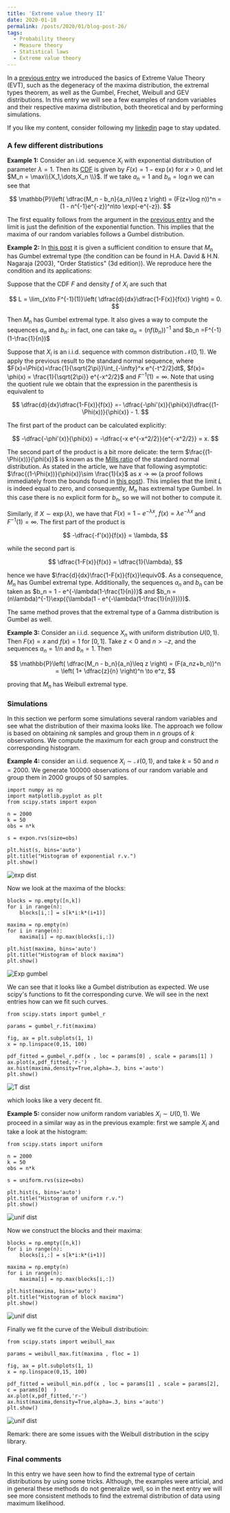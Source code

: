 ```yaml
---
title: 'Extreme value theory II'
date: 2020-01-18
permalink: /posts/2020/01/blog-post-26/
tags:
  - Probability theory
  - Measure theory
  - Statistical laws
  - Extreme value theory
---
```


In a [previous entry](/posts/2019/12/blog-post-16/) we introduced the basics of Extreme Value Theory (EVT), such as the degeneracy of the maxima distribution, the extremal types theorem, as well as the Gumbel, Frechet, Weibull and GEV distributions. In this entry we will see a few examples of random variables and their respective maxima distribution, both theoretical and by performing simulations.

If you like my content, consider following my [linkedin](https://www.linkedin.com/in/felperez/) page to stay updated.

### A few different distributions
**Example 1:** Consider an i.id. sequence $X_i$ with exponential distribution of parameter $\lambda=1$. Then its [CDF]() is given by $F(x) = 1 - \exp(x)$ for $x > 0$, and let $M_n = \max\\{X_1,\dots,X_n \\}$. If we take $a_n = 1$ and $b_n = \log n$ we can see that

$$
\mathbb{P}\left( \dfrac{M_n - b_n}{a_n}\leq z \right) = (F(z+\log n))^n = (1 - n^{-1}e^{-z})^n\to \exp(-e^{-z}).
$$

The first equality follows from the argument in the [previous entry](/posts/2019/12/blog-post-16/) and the limit is just the definition of the exponential function. This implies that the maxima of our random variables follows a Gumbel distribution.

**Example 2:** In [this post](https://stats.stackexchange.com/questions/105745/extreme-value-theory-show-normal-to-gumbel/105749#105749) it is given a sufficient condition to ensure that $M_n$ has Gumbel extremal type (the condition can be found in H.A. David & H.N. Nagaraja (2003), "Order Statistics" (3d edition)). We reproduce here the condition and its applications:

Suppose that the CDF $F$ and density $f$ of $X_i$ are such that

$$
L = \lim_{x\to F^{-1}(1)}\left( \dfrac{d}{dx}\dfrac{1-F(x)}{f(x)} \right) = 0.
$$

Then $M_n$ has Gumbel extremal type. It also gives a way to compute the sequences $a_n$ and $b_n$: in fact, one can take $a_n = (nf(b_n))^{-1}$ and $b_n =F^{-1}(1-\frac{1}{n})$

Suppose that $X_i$ is an i.i.d. sequence with common distribution $\mathcal{N}(0,1)$. We apply the previous result to the standard normal sequence, where $F(x)=\Phi(x)=\frac{1}{\sqrt{2\pi}}\int_{-\infty}^x e^{-t^2/2}dt$, $f(x)= \phi(x) = \frac{1}{\sqrt{2\pi}} e^{-x^2/2}$ and $F^{-1}(1)=\infty$. Note that using the quotient rule we obtain that the expression in the parenthesis is equivalent to

$$
 \dfrac{d}{dx}\dfrac{1-F(x)}{f(x)}  =- \dfrac{-\phi'(x)}{\phi(x)}\dfrac{(1-\Phi(x))}{\phi(x)} - 1.
$$

The first part of the product can be calculated explicitly:

$$
-\dfrac{-\phi'(x)}{\phi(x)} = -\dfrac{-x e^{-x^2/2}}{e^{-x^2/2}} = x.
$$

The second part of the product is a bit more delicate: the term $\frac{(1-\Phi(x))}{\phi(x)}$ is known as the [Mills ratio](https://en.wikipedia.org/wiki/Mills_ratio) of the standard normal distribution. As stated in the article, we have that following asymptotic: $\frac{(1-\Phi(x))}{\phi(x)}\sim \frac{1}{x}$ as $x\to\infty$ (a proof follows immediately from the bounds found in [this post](https://math.stackexchange.com/questions/3163568/bound-on-mills-ratio-of-normal-distribution)). This implies that the limit $L$ is indeed equal to zero, and consequently, $M_n$ has extremal type Gumbel. In this case there is no explicit form for $b_n$, so we will not bother to compute it.

Similarly, if $X\sim\exp(\lambda)$, we have that $F(x)=1-e^{-\lambda x}$, $f(x)=\lambda e^{-\lambda x}$ and $F^{-1}(1)=\infty$. The first part of the product is

$$
-\dfrac{-f'(x)}{f(x)} = \lambda,
$$

while the second part is

$$
\dfrac{1-F(x)}{f(x)} = \dfrac{1}{\lambda},
$$

hence we have $\frac{d}{dx}\frac{1-F(x)}{f(x)}\equiv0$. As a consequence, $M_n$ has Gumbel extremal type. Additionally, the sequences $a_n$ and $b_n$ can be taken as $b_n = 1 - e^{-\lambda(1-\frac{1}{n})}$ and $b_n = (n\lambda)^{-1}\exp({\lambda(1 - e^{-\lambda(1-\frac{1}{n})})})$.

The same method proves that the extremal type of a Gamma distribution is Gumbel as well.

**Example 3:** Consider an i.i.d. sequence $X_n$ with uniform distribution $U(0,1)$. Then $F(x) = x$ and $f(x) = 1$ for $[0,1]$. Take $z < 0$ and $n> -z$, and the sequences $a_n = 1/n$ and $b_n = 1$. Then

$$
\mathbb{P}\left( \dfrac{M_n - b_n}{a_n}\leq z \right)  = (F(a_nz+b_n))^n = \left( 1+ \dfrac{z}{n} \right)^n \to e^z,
$$

proving that $M_n$ has Weibull extremal type.

### Simulations

In this section we perform some simulations several random variables and see what the distribution of their maxima looks like. The approach we follow is based on obtaining $nk$ samples and group them in $n$ groups of $k$ observations. We compute the maximum for each group and construct the corresponding histogram.

**Example 4:** consider an i.i.d. sequence $X_i\sim\mathcal{N}(0,1)$, and take $k=50$ and $n=2000$. We generate $100000$ observations of our random variable and group them in $2000$ groups of $50$ samples.

```
import numpy as np
import matplotlib.pyplot as plt
from scipy.stats import expon

n = 2000
k = 50
obs = n*k

s = expon.rvs(size=obs)

plt.hist(s, bins='auto')
plt.title("Histogram of exponential r.v.")
plt.show()
```

![exp dist](/files/exponential.png)

Now we look at the maxima of the blocks:

```
blocks = np.empty([n,k])
for i in range(n):
    blocks[i,:] = s[k*i:k*(i+1)]

maxima = np.empty(n)
for i in range(n):
    maxima[i] = np.max(blocks[i,:])

plt.hist(maxima, bins='auto')
plt.title("Histogram of block maxima")
plt.show()
```

![Exp gumbel](/files/exp_gumbel.png)

We can see that it looks like a Gumbel distribution as expected. We use scipy's functions to fit the corresponding curve. We will see in the next entries how can we fit such curves.

```
from scipy.stats import gumbel_r

params = gumbel_r.fit(maxima)

fig, ax = plt.subplots(1, 1)
x = np.linspace(0,15, 100)

pdf_fitted = gumbel_r.pdf(x , loc = params[0] , scale = params[1] )
ax.plot(x,pdf_fitted,'r-')
ax.hist(maxima,density=True,alpha=.3, bins ='auto')
plt.show()
```

![T dist](/files/fit_exp_gumbel.png)

which looks like a very decent fit.

**Example 5:** consider now uniform random variables $X_i\sim U(0,1)$. We proceed in a similar way as in the previous example: first we sample $X_i$ and take a look at the histogram:

```
from scipy.stats import uniform

n = 2000
k = 50
obs = n*k

s = uniform.rvs(size=obs)

plt.hist(s, bins='auto')
plt.title("Histogram of uniform r.v.")
plt.show()
```

![unif dist](/files/uniform.png)


Now we construct the blocks and their maxima:

```
blocks = np.empty([n,k])
for i in range(n):
    blocks[i,:] = s[k*i:k*(i+1)]

maxima = np.empty(n)
for i in range(n):
    maxima[i] = np.max(blocks[i,:])

plt.hist(maxima, bins='auto')
plt.title("Histogram of block maxima")
plt.show()
```

![unif dist](/files/unif_weibull.png)


Finally we fit the curve of the Weibull distributioin:

```
from scipy.stats import weibull_max

params = weibull_max.fit(maxima , floc = 1)

fig, ax = plt.subplots(1, 1)
x = np.linspace(0,15, 100)

pdf_fitted = weibull_min.pdf(x , loc = params[1] , scale = params[2], c = params[0]  )
ax.plot(x,pdf_fitted,'r-')
ax.hist(maxima,density=True,alpha=.3, bins ='auto')
plt.show()
```

![unif dist](/files/fit_unif_weibull.png)



Remark: there are some issues with the Weibull distribution in the scipy library.

### Final comments

In this entry we have seen how to find the extremal type of certain distributions by using some tricks. Although, the examples were articial, and in general these methods do not generalize well, so in the next entry we will see more consistent methods to find the extremal distribution of data using maximum likelihood.
